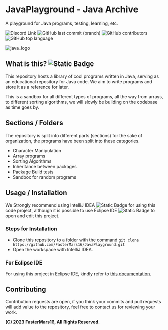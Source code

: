 # JavaPlayground - Java Archive
A playground for Java programs, testing, learning, etc.

![Discord Link](https://img.shields.io/discord/1165912329318309909?style=plastic&label=Discord%20%7C%20Join&labelColor=blue&link=https%3A%2F%2Fdiscord.gg%2FD7Za4ntj9)
![GitHub last commit (branch)](https://img.shields.io/github/last-commit/FasterMars16/JavaPlayground/master?style=plastic&logo=github)
![GitHub contributors](https://img.shields.io/github/contributors/FasterMars16/JavaPlayground?style=plastic&logo=github)
![GitHub top language](https://img.shields.io/github/languages/top/FasterMars16/JavaPlayground?style=plastic&logo=github)

![java_logo](https://github.com/FasterMars16/JavaPlayground/assets/143341770/df3f960f-de98-4924-b937-76c7988b3c5a)


## What is this? ![Static Badge](https://img.shields.io/badge/Java-Download-green?style=plastic&logo=coffeescript&logoColor=white&label=Java&link=https%3A%2F%2Fwww.java.com%2F)

This repository hosts a library of cool programs written in Java, serving as an educational repository for Java code. We aim to write programs and store it as a reference for later.

This is a sandbox for all different types of programs, all the way from arrays, to different sorting algorithms, we will slowly be building on the codebase as time goes by. 

## Sections / Folders
The repository is split into different parts (sections) for the sake of organization, the programs have been split into these categories.

- Character Manipulation
- Array programs
- Sorting Algorithms
- Inheritance between packages
- Package Build tests
- Sandbox for random programs

## Usage / Installation
We Strongly recommend using IntelliJ IDEA ![Static Badge](https://img.shields.io/badge/IntelliJ-Download-Red?style=plastic&logo=intellij-idea&label=IntelliJ%20IDEA&link=https%3A%2F%2Fwww.jetbrains.com%2Fidea%2F) for using this code project, although it is possible to use Eclipse IDE ![Static Badge](https://img.shields.io/badge/Eclipse-Download-purple?style=plastic&logo=eclipse&label=Eclipse%20IDE&link=https%3A%2F%2Fwww.eclipse.org%2F) to open and edit this project.

### Steps for Installation

- Clone this repository to a folder with the command `git clone https://github.com/FasterMars16/JavaPlayground.git`
- Open the workspace with IntelliJ IDEA.

### For Eclipse IDE

For using this project in Eclipse IDE, kindly refer to [this documentation](https://www.jetbrains.com/help/idea/exporting-an-intellij-idea-project-to-eclipse.html).

## Contributing
Contribution requests are open, if you think your commits and pull requests will add value to the repository, feel free to contact us for reviewing your work.

**(C) 2023 FasterMars16, All Rights Reserved.**
